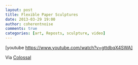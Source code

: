 ```yaml
---
layout: post
title: Flexible Paper Sculptures
date: 2013-03-29 19:00
author: coherentnoise
comments: true
categories: [art, Reposts, sculpture, video]
---
```

[youtube https://www.youtube.com/watch?v=gttdbqX4SWA]

Via <a title="Li Hongbo Explains His Flexible Paper Sculptures at Colossal" href="http://www.thisiscolossal.com/2013/03/li-hongbo-explains-his-flexible-paper-sculptures/" target="_blank">Colossal</a>
